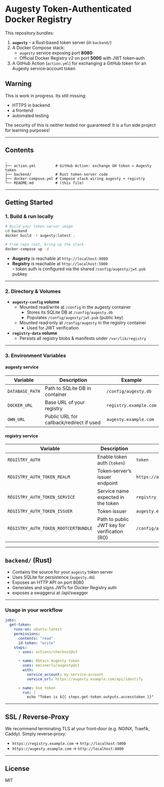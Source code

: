 # Augesty Token‑Authenticated Docker Registry

This repository bundles:

1. **`augesty`** – a Rust‑based token server (in `backend/`)
2. A Docker Compose stack:
   - `augesty` service exposing port **8080**
   - Official Docker Registry v2 on port **5000** with JWT token‑auth
3. A GitHub Action (`action.yml`) for exchanging a GitHub token for an Augesty service‑account token

## Warning

This is work in progress. Its still missing:

- HTTPS in backend
- a frontend
- automated testing

The security of this is neither tested nor guaranteed!
It is a fun side project for learning purposes!

---

## Contents

```
.
├── action.yml         # GitHub Action: exchange GH token ↔ Augesty token
├── backend/           # Rust token‑server code
├── docker-compose.yml # Compose stack wiring augesty + registry
└── README.md          # (this file)
```

---

## Getting Started

### 1. Build & run locally

```bash
# Build your token server image
cd backend
docker build -t augesty:latest .

# From repo root, bring up the stack
docker-compose up -d
```

- **Augesty** is reachable at `http://localhost:8080`
- **Registry** is reachable at `http://localhost:5000`  
  – token auth is configured via the shared `/config/augesty/jwt.pub` pubkey

---

### 2. Directory & Volumes

- **`augesty-config` volume**  
  - Mounted read/write at `/config` in the augesty container  
    - Stores its SQLite DB at `/config/augesty.db`  
    - Populates `/config/augesty/jwt.pub` (public key)
  - Mounted read‑only at `/config/augesty` in the registry container  
    - Used for JWT verification
- **`registry-data` volume**  
  - Persists all registry blobs & manifests under `/var/lib/registry`

---

### 3. Environment Variables

#### augesty service

| Variable       | Description                                | Example                        |
| -------------- | ------------------------------------------ | ------------------------------ |
| `DATABASE_PATH`| Path to SQLite DB in container             | `/config/augesty.db`           |
| `DOCKER_URL`   | Base URL of your registry                  | `registry.example.com`         |
| `OWN_URL`      | Public URL for callback/redirect if used   | `augesty.example.com`          |

#### registry service

| Variable                             | Description                                     | Example                                         |
| ------------------------------------ | ----------------------------------------------- | ----------------------------------------------- |
| `REGISTRY_AUTH`                      | Enable token auth (`token`)                     | `token`                                         |
| `REGISTRY_AUTH_TOKEN_REALM`          | Token‑server’s issuer endpoint                  | `https://augesty.example.com/api/token`         |
| `REGISTRY_AUTH_TOKEN_SERVICE`        | Service name expected in the token              | `registry`                                      |
| `REGISTRY_AUTH_TOKEN_ISSUER`         | Token issuer                                    | `augesty.example.com`                           |
| `REGISTRY_AUTH_TOKEN_ROOTCERTBUNDLE` | Path to public JWT key for verification (RO)    | `/config/augesty/jwt.pub`                       |

---

## `backend/` (Rust)

- Contains the source for your `augesty` token server
- Uses SQLite for persistence (`augesty.db`)
- Exposes an HTTP API on port 8080
- Generates and signs JWTs for Docker Registry auth
- exposes a swaggerui at /api/swagger

---

### Usage in your workflow

```yaml
jobs:
  get-token:
    runs-on: ubuntu-latest
    permissions:
      contents: "read"
      id-token: "write"
    steps:
      - uses: actions/checkout@v3

      - name: Obtain Augesty token
        uses: meixnerlu/augesty@v1
        with:
          service_account: my-service-account
          service_url: https://augesty.example.com/api/identify

      - name: Use token
        run: |
          echo "Token is ${{ steps.get-token.outputs.accesstoken }}"
```

---

## SSL / Reverse‑Proxy

We recommend terminating TLS at your front‑door (e.g. NGINX, Traefik, Caddy). Simply reverse‑proxy:

- `https://registry.example.com` → `http://localhost:5000`
- `https://augesty.example.com` → `http://localhost:8080`

---

## License

MIT
